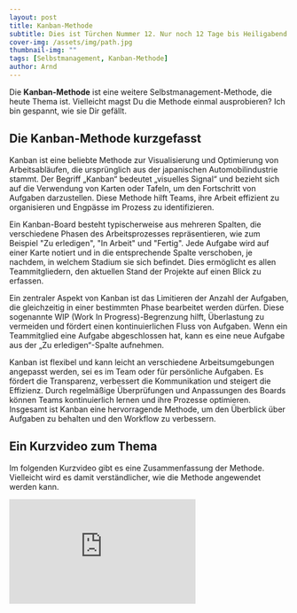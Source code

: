 ```yaml
---
layout: post
title: Kanban-Methode
subtitle: Dies ist Türchen Nummer 12. Nur noch 12 Tage bis Heiligabend! Halbzeit!
cover-img: /assets/img/path.jpg
thumbnail-img: ""
tags: [Selbstmanagement, Kanban-Methode]
author: Arnd
---
```


Die **Kanban-Methode** ist eine weitere Selbstmanagement-Methode, die heute Thema ist. Vielleicht magst Du die Methode einmal ausprobieren? Ich bin gespannt, wie sie Dir gefällt.

## Die Kanban-Methode kurzgefasst

Kanban ist eine beliebte Methode zur Visualisierung und Optimierung von Arbeitsabläufen, die ursprünglich aus der japanischen Automobilindustrie stammt. Der Begriff „Kanban“ bedeutet „visuelles Signal“ und bezieht sich auf die Verwendung von Karten oder Tafeln, um den Fortschritt von Aufgaben darzustellen. Diese Methode hilft Teams, ihre Arbeit effizient zu organisieren und Engpässe im Prozess zu identifizieren.

Ein Kanban-Board besteht typischerweise aus mehreren Spalten, die verschiedene Phasen des Arbeitsprozesses repräsentieren, wie zum Beispiel "Zu erledigen", "In Arbeit" und "Fertig". Jede Aufgabe wird auf einer Karte notiert und in die entsprechende Spalte verschoben, je nachdem, in welchem Stadium sie sich befindet. Dies ermöglicht es allen Teammitgliedern, den aktuellen Stand der Projekte auf einen Blick zu erfassen.

Ein zentraler Aspekt von Kanban ist das Limitieren der Anzahl der Aufgaben, die gleichzeitig in einer bestimmten Phase bearbeitet werden dürfen. Diese sogenannte WIP (Work In Progress)-Begrenzung hilft, Überlastung zu vermeiden und fördert einen kontinuierlichen Fluss von Aufgaben. Wenn ein Teammitglied eine Aufgabe abgeschlossen hat, kann es eine neue Aufgabe aus der „Zu erledigen“-Spalte aufnehmen.

Kanban ist flexibel und kann leicht an verschiedene Arbeitsumgebungen angepasst werden, sei es im Team oder für persönliche Aufgaben. Es fördert die Transparenz, verbessert die Kommunikation und steigert die Effizienz. Durch regelmäßige Überprüfungen und Anpassungen des Boards können Teams kontinuierlich lernen und ihre Prozesse optimieren. Insgesamt ist Kanban eine hervorragende Methode, um den Überblick über Aufgaben zu behalten und den Workflow zu verbessern.

## Ein Kurzvideo zum Thema

Im folgenden Kurzvideo gibt es eine Zusammenfassung der Methode. Vielleicht wird es damit verständlicher, wie die Methode angewendet werden kann.

<iframe width="336" height="189" src="https://www.youtube.com/embed/Tf-zcpwM5uQ?si=ISbf5TZ9gF_eglBr" title="YouTube video player" frameborder="0" allow="accelerometer; autoplay; clipboard-write; encrypted-media; gyroscope; picture-in-picture; web-share" referrerpolicy="strict-origin-when-cross-origin" allowfullscreen></iframe>